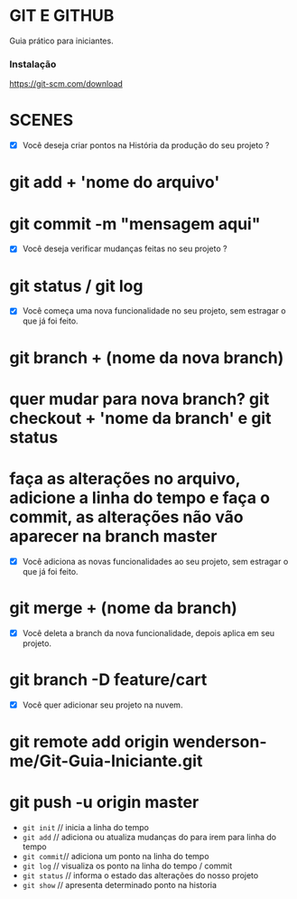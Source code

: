 # GIT E GITHUB 

Guia prático para iniciantes.

### Instalação 

https://git-scm.com/download

# SCENES

- [x] Você deseja criar pontos na História da produção do seu projeto ?
# git add + 'nome do arquivo'
# git commit -m "mensagem aqui"

- [x] Você deseja verificar mudanças feitas no seu projeto ?
# git status / git log

- [x] Você começa uma nova funcionalidade no seu projeto, sem estragar o que já foi feito. 
# git branch + (nome da nova branch)
# quer mudar para nova branch? git checkout + 'nome da branch' e git status
# faça as alterações no arquivo, adicione a linha do tempo e faça o commit, as alterações não vão aparecer na branch master

- [x] Você adiciona as novas funcionalidades ao seu projeto, sem estragar o que já foi feito.
# git merge + (nome da branch)

- [x] Você deleta a branch da nova funcionalidade, depois aplica em seu projeto.
# git branch -D feature/cart

- [x] Você quer adicionar seu projeto na nuvem.
# git remote add origin wenderson-me/Git-Guia-Iniciante.git
# git push -u origin master


 
- `git init` // inicia a linha do tempo
- `git add` // adiciona ou atualiza mudanças do para irem para linha do tempo
- `git commit`// adiciona um ponto na linha do tempo
- `git log` // visualiza os ponto na linha do tempo / commit
- `git status` // informa o estado das alterações do nosso projeto
- `git show` // apresenta determinado ponto na historia